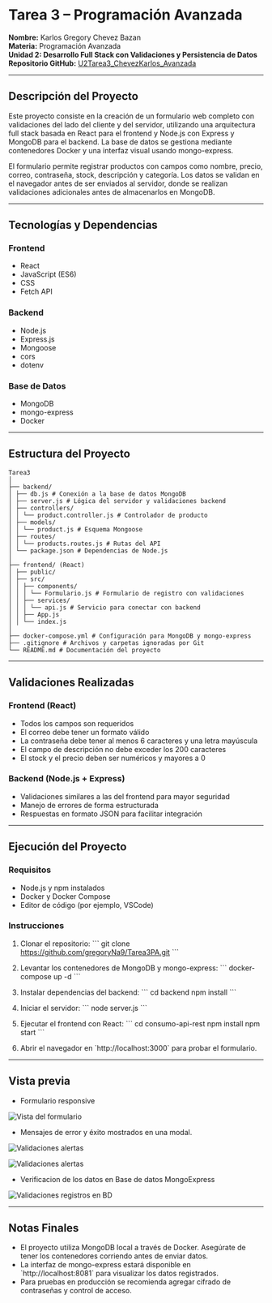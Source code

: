 # Tarea 3 – Programación Avanzada

**Nombre:** Karlos Gregory Chevez Bazan  
**Materia:** Programación Avanzada  
**Unidad 2: Desarrollo Full Stack con Validaciones y Persistencia de Datos**  
**Repositorio GitHub:** [U2Tarea3_ChevezKarlos_Avanzada](https://github.com/gregoryNa9/Tarea3PA.git)

---
## Descripción del Proyecto

Este proyecto consiste en la creación de un formulario web completo con validaciones del lado del cliente y del servidor, utilizando una arquitectura full stack basada en React para el frontend y Node.js con Express y MongoDB para el backend. La base de datos se gestiona mediante contenedores Docker y una interfaz visual usando mongo-express.

El formulario permite registrar productos con campos como nombre, precio, correo, contraseña, stock, descripción y categoría. Los datos se validan en el navegador antes de ser enviados al servidor, donde se realizan validaciones adicionales antes de almacenarlos en MongoDB.

---

## Tecnologías y Dependencias

### Frontend

- React
- JavaScript (ES6)
- CSS
- Fetch API

### Backend

- Node.js
- Express.js
- Mongoose
- cors
- dotenv

### Base de Datos

- MongoDB
- mongo-express
- Docker

---

## Estructura del Proyecto
```
Tarea3
│
├── backend/
│ ├── db.js # Conexión a la base de datos MongoDB 
│ ├── server.js # Lógica del servidor y validaciones backend
│ ├── controllers/
│ │ └── product.controller.js # Controlador de producto
│ ├── models/
│ │ └── product.js # Esquema Mongoose
│ ├── routes/
│ │ └── products.routes.js # Rutas del API
│ └── package.json # Dependencias de Node.js
│
├── frontend/ (React)
│ ├── public/
│ ├── src/
│ │ ├── components/
│ │ │ └── Formulario.js # Formulario de registro con validaciones
│ │ ├── services/
│ │ │ └── api.js # Servicio para conectar con backend
│ │ ├── App.js
│ │ └── index.js
│
├── docker-compose.yml # Configuración para MongoDB y mongo-express
├── .gitignore # Archivos y carpetas ignoradas por Git
└── README.md # Documentación del proyecto
```
---

## Validaciones Realizadas

### Frontend (React)

- Todos los campos son requeridos
- El correo debe tener un formato válido
- La contraseña debe tener al menos 6 caracteres y una letra mayúscula
- El campo de descripción no debe exceder los 200 caracteres
- El stock y el precio deben ser numéricos y mayores a 0

### Backend (Node.js + Express)

- Validaciones similares a las del frontend para mayor seguridad
- Manejo de errores de forma estructurada
- Respuestas en formato JSON para facilitar integración

---

## Ejecución del Proyecto

### Requisitos

- Node.js y npm instalados
- Docker y Docker Compose
- Editor de código (por ejemplo, VSCode)

### Instrucciones

1. Clonar el repositorio:
   \`\`\`
   git clone  https://github.com/gregoryNa9/Tarea3PA.git
   \`\`\`

2. Levantar los contenedores de MongoDB y mongo-express:
   \`\`\`
   docker-compose up -d
   \`\`\`

3. Instalar dependencias del backend:
   \`\`\`
   cd backend
   npm install
   \`\`\`

4. Iniciar el servidor:
   \`\`\`
   node server.js
   \`\`\`

5. Ejecutar el frontend con React:
   \`\`\`
   cd consumo-api-rest
   npm install
   npm start
   \`\`\`

6. Abrir el navegador en \`http://localhost:3000\` para probar el formulario.

---
## Vista previa

- Formulario responsive

![Vista del formulario](src/Img/imagen1.png)

- Mensajes de error y éxito mostrados en una modal.

![Validaciones alertas](src/Img/imagen2.png)

![Validaciones alertas](src/Img/imagen3.png)

- Verificacion de los datos en Base de datos MongoExpress

![Validaciones registros en BD](src/Img/imagen4.png)

---
## Notas Finales

- El proyecto utiliza MongoDB local a través de Docker. Asegúrate de tener los contenedores corriendo antes de enviar datos.
- La interfaz de mongo-express estará disponible en \`http://localhost:8081\` para visualizar los datos registrados.
- Para pruebas en producción se recomienda agregar cifrado de contraseñas y control de acceso.
